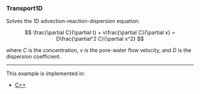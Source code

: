 ### Transport1D

Solves the 1D advection-reaction-dispersion equation:

$$
\frac{\partial C}{\partial t} + v\frac{\partial C}{\partial x} = D\frac{\partial^2 C}{\partial x^2}
$$

where $C$ is the concentration, $v$ is the pore-water flow velocity, and $D$ is the dispersion coefficient.

---

This example is implemented in:
- [C++](https://github.com/csrc-sdsu/mole/blob/main/examples/cpp/transport1D.cpp)
